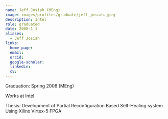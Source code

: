 ```yaml
---
name: Jeff Josiah (MEng)
image: images/profiles/graduate/jeff_josiah.jpeg
description: Intel
role: graduated
date: 2008-1-1
aliases:
  - Jeff Josiah
links:
  home-page: 
  email: 
  orcid: 
  google-scholar: 
  linkedin: 
  cv: 
---
```


Graduation: Spring 2008 (MEng)

Works at Intel

Thesis: Development of Partial Reconfiguration Based Self-Healing system Using Xilinx Virtex-5 FPGA